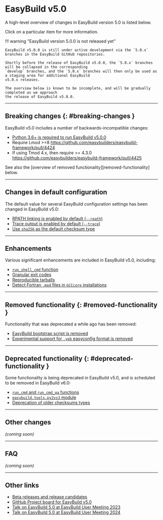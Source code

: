 # EasyBuild v5.0

A high-level overview of changes in EasyBuild version 5.0 is listed below.

Click on a particular item for more information.

!!! warning "EasyBuild version 5.0.0 is not released yet"

    EasyBuild v5.0.0 is still under active development via the `5.0.x` branches in the EasyBuild GitHub repositories.

    Shortly before the release of EasyBuild v5.0.0, the `5.0.x` branches will be collapsed in the corresponding
    `develop` branches, and the `5.0.x` branches will then only be used as a staging area for additional EasyBuild
    v5.0.x releases.

    The overview below is known to be incomplete, and will be gradually completed as we approach
    the release of EasyBuild v5.0.0.

---

## Breaking changes {: #breaking-changes }

EasyBuild v5.0 includes a number of backwards-incompatible changes:

- [Python 3.6+ is required to run EasyBuild v5.0.0](python36-required.md)
- Require Lmod >=8 <https://github.com/easybuilders/easybuild-framework/pull/4424>
- If using Tmod 4.x, then require >= 4.3.0 <https://github.com/easybuilders/easybuild-framework/pull/4425>

See also the [overview of removed functionality][removed-functionality] below.


---

## Changes in default configuration

The default value for several EasyBuild configuration settings has been changed in EasyBuild v5.0:

- [RPATH linking is enabled by default (`--rpath`)](changes-in-default-configuration.md#rpath)
- [Trace output is enabled by default (`--trace`)](changes-in-default-configuration.md#trace)
- [Use `sha256` as the default checksum type](changes-in-default-configuration.md#sha256)


---

## Enhancements

Various significant enhancements are included in EasyBuild v5.0, including:

- [`run_shell_cmd` function](run_shell_cmd.md)
- [Granular exit codes](enhancements.md#granular_exit_codes)
- [Reproducible tarballs](enhancements.md#reproducible_tarballs)
- [Detect Fortran `.mod` files in `GCCcore` installations](enhancements.md#mod_files)
 

---

## Removed functionality {: #removed-functionality }

Functionality that was deprecated a while ago has been removed:

- [EasyBuild bootstrap script is removed](removed-functionality.md#bootstrap_script) 
- [Experimental support for `.yeb` easyconfig format is removed](removed-functionality.md#yeb)


---

## Deprecated functionality {: #deprecated-functionality }

Some functionality is being deprecated in EasyBuild v5.0, and is scheduled to be removed in EasyBuild v6.0:

- [`run_cmd` and `run_cmd_qa` functions](deprecated-functionality.md#run_cmd)
- [`easybuild.tools.py2vs3` module](deprecated-functionality.md#py2vs3)
- [Deprecation of older checksums types](deprecated-functionality.md#checksums)

---

## Other changes

*(coming soon)*


---

## FAQ

*(coming soon)*


---

## Other links

- [Beta releases and release candidates](release-candidates.md)
- [GitHub Project board for EasyBuild v5.0](https://github.com/orgs/easybuilders/projects/18)
- [Talk on EasyBuild 5.0 at EasyBuild User Meeting 2023](https://easybuild.io/eum23/#easybuild5)
- [Talk on EasyBuild 5.0 at EasyBuild User Meeting 2024](https://easybuild.io/eum24/#eb5)
